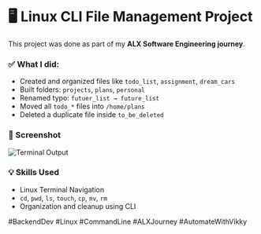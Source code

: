# 🖥️ Linux CLI File Management Project

This project was done as part of my **ALX Software Engineering journey**.

### ✅ What I did:
- Created and organized files like `todo_list`, `assignment`, `dream_cars`
- Built folders: `projects`, `plans`, `personal`
- Renamed typo: `futuer_list → future_list`
- Moved all `todo_*` files into `/home/plans`
- Deleted a duplicate file inside `to_be_deleted`

### 📸 Screenshot
![Terminal Output](screenshot.png)

### 💡 Skills Used
- Linux Terminal Navigation
- `cd`, `pwd`, `ls`, `touch`, `cp`, `mv`, `rm`
- Organization and cleanup using CLI

#BackendDev #Linux #CommandLine #ALXJourney #AutomateWithVikky

